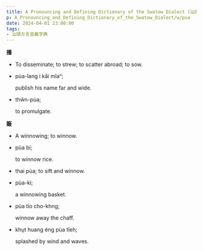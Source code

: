 ```yaml
---
title: A Pronouncing and Defining Dictionary of the Swatow Dialect (汕頭方言音義字典) / pua
p: A_Pronouncing_and_Defining_Dictionary_of_the_Swatow_Dialect/w/pua
date: 2024-04-01 23:00:00
tags: 
- 汕頭方言音義字典
---
```



**播**
- To disseminate; to strew; to scatter abroad; to sow.

- pùa-îang i kâi mîaⁿ;

  publish his name far and wide.

- thŵn-pùa;

  to promulgate.

**簸**
- A winnowing; to winnow.

- pùa bí;

  to winnow rice.

- thai pùa; to sift and winnow.

- pùa-ki;

  a winnowing basket.

- pùa tīo cho-khng;

  winnow away the chaff.

- khṳt huang éng pùa tîeh;

  splashed by wind and waves.
